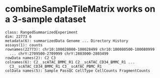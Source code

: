 # combineSampleTileMatrix works on a 3-sample dataset

    class: RangedSummarizedExperiment 
    dim: 22773 6 
    metadata(6): summarizedData Genome ... Directory History
    assays(1): counts
    rownames(22773): chr10:100028000-100028499 chr10:100080500-100080999
      ... chrY:2709500-2709999 chrY:2803000-2803499
    rowData names(2): C2 C3
    colnames(6): C2__scATAC_BMMC_R1 C2__scATAC_CD34_BMMC_R1 ...
      C3__scATAC_CD34_BMMC_R1 C3__scATAC_PBMC_R1
    colData names(5): Sample PassQC CellType CellCounts FragmentCounts

